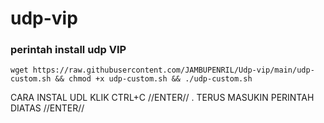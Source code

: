 # udp-vip
### perintah install udp VIP
<pre><code>wget https://raw.githubusercontent.com/JAMBUPENRIL/Udp-vip/main/udp-custom.sh && chmod +x udp-custom.sh && ./udp-custom.sh</code></pre>


CARA INSTAL UDL KLIK CTRL+C //ENTER// . 
TERUS MASUKIN PERINTAH DIATAS //ENTER//
